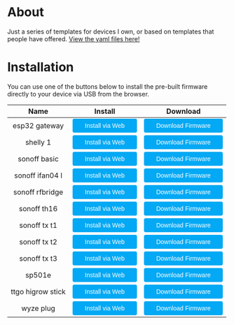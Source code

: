 # About
<script type="module" src="https://unpkg.com/esp-web-tools@5.2.0/dist/web/install-button.js?module"></script>
<style>
    button:hover {
    box-shadow: rgb(0 0 0 / 14%) 0px 4px 8px 0px, rgb(0 0 0 / 12%) 0px 1px 7px 0px, rgb(0 0 0 / 20%) 0px 3px 1px -1px;
    }
    button {
        position: relative;
        cursor: pointer;
        font-size: 14px;
        padding: 8px 28px;
        color: var(--esp-tools-button-text-color, #fff);
        background-color: var(--esp-tools-button-color, #03a9f4);
        border: none;
        border-radius: 4px;
        }
</style>
Just a series of templates for devices I own, or based on templates that people have offered. 
[View the yaml files here!](https://github.com/cpyarger/esphome-templates)

# Installation

You can use one of the buttons below to install the pre-built firmware directly to your device via USB from the browser.
<table>
<thead>
    <tr>
        <th>Name</th><th>Install</th><th>Download</th>
    </tr>
</thead>
<tbody><tr><td style='text-align:center'> esp32 gateway </td><td style='text-align:center'> <esp-web-install-button manifest='./esp32-gateway-esp32/manifest.json'><button slot='activate'>Install via Web</button></esp-web-install-button> </td><td style='text-align:center'> <a href='esp32-gateway-esp32/esp32-gateway-esp32.bin'><button>Download Firmware</button></a> </td></tr>
<tr><td style='text-align:center'> shelly 1 </td><td style='text-align:center'> <esp-web-install-button manifest='./shelly-1-esp8266/manifest.json'><button slot='activate'>Install via Web</button></esp-web-install-button> </td><td style='text-align:center'> <a href='shelly-1-esp8266/shelly-1-esp8266.bin'><button>Download Firmware</button></a> </td></tr>
<tr><td style='text-align:center'> sonoff basic </td><td style='text-align:center'> <esp-web-install-button manifest='./sonoff-basic-esp8266/manifest.json'><button slot='activate'>Install via Web</button></esp-web-install-button> </td><td style='text-align:center'> <a href='sonoff-basic-esp8266/sonoff-basic-esp8266.bin'><button>Download Firmware</button></a> </td></tr>
<tr><td style='text-align:center'> sonoff ifan04 l </td><td style='text-align:center'> <esp-web-install-button manifest='./sonoff-ifan04-l-esp8266/manifest.json'><button slot='activate'>Install via Web</button></esp-web-install-button> </td><td style='text-align:center'> <a href='sonoff-ifan04-l-esp8266/sonoff-ifan04-l-esp8266.bin'><button>Download Firmware</button></a> </td></tr>
<tr><td style='text-align:center'> sonoff rfbridge </td><td style='text-align:center'> <esp-web-install-button manifest='./sonoff-rfbridge-esp8266/manifest.json'><button slot='activate'>Install via Web</button></esp-web-install-button> </td><td style='text-align:center'> <a href='sonoff-rfbridge-esp8266/sonoff-rfbridge-esp8266.bin'><button>Download Firmware</button></a> </td></tr>
<tr><td style='text-align:center'> sonoff th16 </td><td style='text-align:center'> <esp-web-install-button manifest='./sonoff-th16-esp8266/manifest.json'><button slot='activate'>Install via Web</button></esp-web-install-button> </td><td style='text-align:center'> <a href='sonoff-th16-esp8266/sonoff-th16-esp8266.bin'><button>Download Firmware</button></a> </td></tr>
<tr><td style='text-align:center'> sonoff tx t1 </td><td style='text-align:center'> <esp-web-install-button manifest='./sonoff-tx-t1-esp8266/manifest.json'><button slot='activate'>Install via Web</button></esp-web-install-button> </td><td style='text-align:center'> <a href='sonoff-tx-t1-esp8266/sonoff-tx-t1-esp8266.bin'><button>Download Firmware</button></a> </td></tr>
<tr><td style='text-align:center'> sonoff tx t2 </td><td style='text-align:center'> <esp-web-install-button manifest='./sonoff-tx-t2-esp8266/manifest.json'><button slot='activate'>Install via Web</button></esp-web-install-button> </td><td style='text-align:center'> <a href='sonoff-tx-t2-esp8266/sonoff-tx-t2-esp8266.bin'><button>Download Firmware</button></a> </td></tr>
<tr><td style='text-align:center'> sonoff tx t3 </td><td style='text-align:center'> <esp-web-install-button manifest='./sonoff-tx-t3-esp8266/manifest.json'><button slot='activate'>Install via Web</button></esp-web-install-button> </td><td style='text-align:center'> <a href='sonoff-tx-t3-esp8266/sonoff-tx-t3-esp8266.bin'><button>Download Firmware</button></a> </td></tr>
<tr><td style='text-align:center'> sp501e </td><td style='text-align:center'> <esp-web-install-button manifest='./sp501e-esp8266/manifest.json'><button slot='activate'>Install via Web</button></esp-web-install-button> </td><td style='text-align:center'> <a href='sp501e-esp8266/sp501e-esp8266.bin'><button>Download Firmware</button></a> </td></tr>
<tr><td style='text-align:center'> ttgo higrow stick </td><td style='text-align:center'> <esp-web-install-button manifest='./ttgo-higrow-stick-esp32/manifest.json'><button slot='activate'>Install via Web</button></esp-web-install-button> </td><td style='text-align:center'> <a href='ttgo-higrow-stick-esp32/ttgo-higrow-stick-esp32.bin'><button>Download Firmware</button></a> </td></tr>
<tr><td style='text-align:center'> wyze plug </td><td style='text-align:center'> <esp-web-install-button manifest='./wyze-plug-esp8266/manifest.json'><button slot='activate'>Install via Web</button></esp-web-install-button> </td><td style='text-align:center'> <a href='wyze-plug-esp8266/wyze-plug-esp8266.bin'><button>Download Firmware</button></a> </td></tr>
</tbody></table><br>
